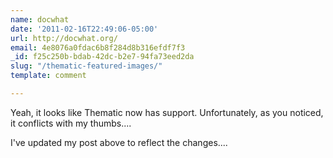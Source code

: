 ```yaml
---
name: docwhat
date: '2011-02-16T22:49:06-05:00'
url: http://docwhat.org/
email: 4e8076a0fdac6b8f284d8b316efdf7f3
_id: f25c250b-bdab-42dc-b2e7-94fa73eed2da
slug: "/thematic-featured-images/"
template: comment

---
```


Yeah, it looks like Thematic now has support. Unfortunately, as you noticed, it conflicts with my thumbs....

I've updated my post above to reflect the changes....
